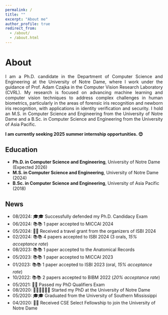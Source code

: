 ```yaml
---
permalink: /
title: ""
excerpt: "About me"
author_profile: true
redirect_from: 
  - /about/
  - /about.html
---
```


About
======

<div style="text-align: justify;">
I am a Ph.D. candidate in the Department of Computer Science and Engineering at the University of Notre Dame, where I work under the guidance of Prof. Adam Czajka in the Computer Vision Research Laboratory (CVRL). My research is focused on advancing machine learning and computer vision techniques to address complex challenges in human biometrics, particularly in the areas of forensic iris recognition and newborn iris recognition, with applications in identity verification and security. I hold an M.S. in Computer Science and Engineering from the University of Notre Dame and a B.Sc. in Computer Science and Engineering from the University of Asia Pacific. 
</div>

**I am currently seeking 2025 summer internship opportunities. 😊**

Education
------

- **Ph.D. in Computer Science and Engineering**, University of Notre Dame (Expected 2026)
- **M.S. in Computer Science and Engineering**, University of Notre Dame (2024)
- **B.Sc. in Computer Science and Engineering**, University of Asia Pacific (2018)

News
------

* 08/2024: 🎓🎓 Successfully defended my Ph.D. Candidacy Exam
* 06/2024: 📚📚 1 paper accepted to MICCAI 2024
* 05/2024: 🎉🎉 Received a travel grant from the organizers of ISBI 2024
* 02/2024: 📚📚 4 papers accepted to ISBI 2024 (3 orals, _15% acceptance rate_)
* 08/2023: 📚📚 1 paper accepted to the Anatomical Records
* 05/2023: 📚📚 1 paper accepted to MICCAI 2023
* 01/2023: 📚📚 1 paper accepted to ISBI 2023 (oral, _15% acceptance rate_)
* 10/2022: 📚📚 2 papers accepted to BIBM 2022 (_20% acceptance rate_)
* 05/2021: 🎉🎉 Passed my PhD Qualifiers Exam
* 08/2020: 🧑🏻‍🏫🧑🏻‍🏫 Started my PhD at the University of Notre Dame
* 05/2020: 🎓🎓 Graduated from the University of Southern Mississippi
* 04/2020: 🎉🎉 Received CSE Select Fellowship to join the University of Notre Dame
